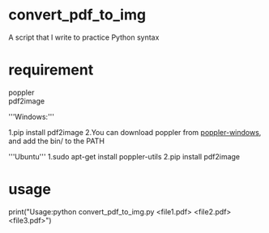 # convert_pdf_to_img
A script that I write to practice Python syntax  

# requirement
 poppler  
 pdf2image

'''Windows:'''  

1.pip install pdf2image
2.You can download poppler from [poppler-windows](https://github.com/oschwartz10612/poppler-windows/releases/), and add the bin/ to the PATH

'''Ubuntu'''
1.sudo apt-get install poppler-utils
2.pip install pdf2image

 

# usage

print("Usage:python convert_pdf_to_img.py <file1.pdf> <file2.pdf> <file3.pdf>")
